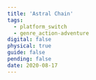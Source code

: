```yaml
---
title: 'Astral Chain'
tags:
  - platform_switch
  - genre_action-adventure
digital: false
physical: true
guide: false
pending: false
date: 2020-08-17
---
```

